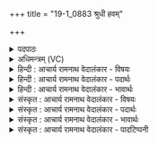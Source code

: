 +++
title = "19-1_0883 श्रुधी हवम्"

+++
<details><summary>पदपाठः</summary>

श्रु꣣धी꣢। ह꣡व꣢꣯म्। ति꣣रश्च्याः꣢। ति꣣रः। च्याः꣢। इ꣡न्द्र꣣। यः। त्वा꣣। सपर्य꣡ति꣢। सु꣣वी꣡र्य꣢स्य। सु꣣। वी꣡र्य꣢꣯स्य। गो꣡म꣢꣯तः। रा꣣यः꣢। पू꣡र्धि। महा꣢न्। अ꣣सि। ८८३।
</details>

<details><summary>अधिमन्त्रम् (VC)</summary>

- इन्द्रः
- तिरश्चीराङ्गिरसः
- अनुष्टुप्
- गान्धारः
</details>

<details><summary>हिन्दी : आचार्य रामनाथ वेदालंकार - विषयः</summary>

प्रथम ऋचा पूर्वार्चिक में ३४६ क्रमाङ्क पर परमात्म-प्रार्थना के विषय में व्याख्यात हो चुकी है। यहाँ परमात्मा,आचार्य और राजा तीनों को सम्बोधन है।
</details>

<details><summary>हिन्दी : आचार्य रामनाथ वेदालंकार - पदार्थः</summary>

पदार्थान्वयभाषाः -  हे (इन्द्र) दोष दूर करनेवाले परमात्मन्,आचार्य वा राजन् ! (यः) जो मनुष्य (त्वा) आपको (सपर्यति) पूजता वा सत्कृत करता है,उस (तिरश्च्याः) पुरुषार्थी की (हवम्) पुकार को (श्रुधि) सुनो। (सुवीर्यस्य) उत्कृष्ट बल से युक्त (गोमतः) प्रशस्त गाय,वाणी आदि से युक्त (रायः) विद्या,धन-धान्य आदि ऐश्वर्य की (पूर्धि) पूर्ति करो। आप (महान्) महान् (असि) हो ॥१॥
</details>

<details><summary>हिन्दी : आचार्य रामनाथ वेदालंकार - भावार्थः</summary>

भावार्थभाषाः -  जैसे जगदीश्वर अपने पूजक पुरुषार्थी जनों को सब ऐश्वर्यों से पूर्ण करता है,वैसे ही राजा प्रजाओं से पुरुषार्थ करवाकर उन्हें धन-धान्य आदि से पूर्ण करे और आचार्य पुरुषार्थी शिष्यों को अपरा विद्या,परा विद्या,आरोग्य,सदाचार आदियों से परिपूर्ण करे ॥१॥
</details>

<details><summary>संस्कृत : आचार्य रामनाथ वेदालंकार - विषयः</summary>

तत्र प्रथमा ऋक् पूर्वार्चिके ३४६ क्रमाङ्के परमात्मप्रार्थनाविषये व्याख्याता। अत्र परमात्माऽचार्यो नृपतिश्च त्रयोऽपि सम्बोध्यन्ते।
</details>

<details><summary>संस्कृत : आचार्य रामनाथ वेदालंकार - पदार्थः</summary>

पदार्थान्वयभाषाः -  हे (इन्द्र) दोषापहारक परमात्मन्,आचार्य,राजन् वा ! (यः) जनः (त्वा) त्वाम् (सपर्यति) सत्करोतिः तस्य (तिरश्च्याः) तिरः अञ्चनशीलस्य,पुरुषार्थिनः (हवम्) आह्वानम् (श्रुधि) शृणु। (सुवीर्यस्य) सुबलोपेतस्य, (गोमतः) प्रशस्तधेनुवागादियुक्तस्य, (रायः) विद्याधनधान्यादिरूपस्य ऐश्वर्यस्य (पूर्धि) पूर्ति कुरु। त्वम् (महान्) महिमवान् (असि) विद्यसे ॥१॥
</details>

<details><summary>संस्कृत : आचार्य रामनाथ वेदालंकार - भावार्थः</summary>

भावार्थभाषाः -  यथा जगदीश्वरः स्वपूजकान् पुरुषार्थिनो जनान् सर्वैरैश्वर्यैः प्रपूरयति तथैव नृपतिः प्रजाभिः पुरुषार्थं कारयित्वा ताः समग्रेण धनधान्यादिना प्रपूरयेत्,आचार्यश्च पुरुषार्थिनः शिष्यान् अपरापराविद्यारोग्यसदा-चारादिभिः परिपूर्णान् कुर्यात् ॥१॥
</details>

<details><summary>संस्कृत : आचार्य रामनाथ वेदालंकार - पादटिप्पनी</summary>

टिप्पणी:   १. ऋ० ८।९५।४,साम० ३४६।
</details>